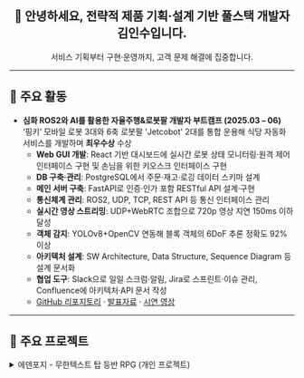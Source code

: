 <h2 align="center">👋 안녕하세요, 전략적 제품 기획·설계 기반 풀스택 개발자 김인수입니다.</h2>
<p align="center">서비스 기획부터 구현·운영까지, 고객 문제 해결에 집중합니다.</p>

---

## 🚀 주요 활동
- **심화 ROS2와 AI를 활용한 자율주행&로봇팔 개발자 부트캠프 (2025.03 – 06)**  
  ‘핑키’ 모바일 로봇 3대와 6축 로봇팔 'Jetcobot' 2대를 통합 운용해 식당 자동화 서비스를 개발하며 **최우수상** 수상  
  - **Web GUI 개발**: React 기반 대시보드에 실시간 로봇 상태 모니터링·원격 제어 인터페이스 구현 및 손님을 위한 키오스크 인터페이스 구현  
  - **DB 구축·관리**: PostgreSQL에서 주문·재고·로깅 데이터 스키마 설계  
  - **메인 서버 구축**: FastAPI로 인증·인가 포함 RESTful API 설계·구현  
  - **통신체계 관리**: ROS2, UDP, TCP, REST API 등 통신 인터페이스 관리  
  - **실시간 영상 스트리밍**: UDP+WebRTC 조합으로 720p 영상 지연 150ms 이하 달성  
  - **객체 감지**: YOLOv8+OpenCV 연동해 블록 객체의 6DoF 추론 정확도 92% 이상  
  - **아키텍처 설계**: SW Architecture, Data Structure, Sequence Diagram 등 설계 문서화  
  - **협업 도구**: Slack으로 일일 스크럼·알림, Jira로 스프린트·이슈 관리, Confluence에 아키텍처·API 문서 작성  
  - <a href="https://github.com/addinedu-roscamp-4th/roscamp-repo-2" target="_blank">GitHub 리포지토리</a> · <a href="https://drive.google.com/drive/folders/1NJt7mWoMAfzyQoPRiEO4BvGzIQ_Fv9lZ?usp=sharing" target="_blank">발표자료</a> · <a href="https://drive.google.com/file/d/1iCLAiBXBZht4rgVXUg4SX2QK6Bx14ux3/view?usp=sharing" target="_blank">시연 영상</a>

---

## 🧩 주요 프로젝트

<details>
<summary>에덴포지 - 무한텍스트 탑 등반 RPG (개인 프로젝트)</summary>

- **텍스트 기반 RPG 게임**: 간단한 텍스트 기반 RPG 게임으로 진입장벽 및 리소스 최소화  
- **끝없는 탑 등반 시스템**: 제한 없는 레벨링으로 끝없는 컨텐츠 설계  
- **현재 층과 몬스터 레벨에 따른 아이템 드랍**: 게임의 컨셉에 맞는 드랍 시스템 구축
- **아이템 레벨에 따른 제작 아이템 레벨 변동**: 게임의 컨셉에 맞게 재료 아이템 레벨에 의한 장비 레벨 변동
- **재료를 얻기 위해 끊임없이 어려워지는 미니게임**: 지뢰찾기, 같은 그림 맞추기, 리듬게임 등의 미니게임 구현 및 스킬 레벨에 따른 높은 아이템 레벨 설계  
- <a href="https://github.com/szara7678/edenforge" target="_blank">게임 플레이 (깃허브 페이지)</a>

<details>
<summary>이치모찌 학습 앱 (개인 프로젝트)</summary>

- **문제 자동 생성**: Gemini API 활용, 유형별 템플릿 설계 및 생성 로직 구현  
- **오답노트·학습 통계**: PostgreSQL에 사용자별 데이터 저장, Chart.js 대시보드로 사용자 정보 시각화  
- **맞춤형 학습 경로**: 난이도 적응형 알고리즘 설계·구현  
- **인프라 설계·운영**:  
  - EC2(t3.medium) 애플리케이션 호스팅  
  - S3에 문제 데이터·로그 보관  
- **CI/CD**: GitHub Actions로 푸시 시 자동 빌드·테스트·배포 파이프라인 구성  
- <a href="https://play.google.com/store/apps/details?id=com.szara7678.ichimozzi" target="_blank">구글 플레이에서 다운로드</a>

</details>

<details>
<summary>시니어마을 플랫폼 (개인 프로젝트, 서비스 기획·자동화 개발)</summary>

- **서비스 기획**: 사용자 플로우·와이어프레임 작성  
- **자동화 워크플로우**: Python+Selenium+Gemini 기반 반복 업무 스크립트 개발  
- <a href="https://www.seniorvillage.co.kr" target="_blank">웹사이트 방문</a>

</details>

<details>
<summary>RODI 주문관리 시스템 (팀 프로젝트, 백엔드 개발)</summary>

- **데이터 ETL 파이프라인**: 해외 쇼핑몰 크롤링(JSON) → Python ETL 모듈로 가공  
- **API 자동 업로드**: Coupang·Gmarket·11st REST API 연동, 각 스토어에 자동 업로드  
- <a href="https://drive.google.com/file/d/14ClwDBwc5qhItAi6JC9amdoCuxbUaJP2/view?usp=sharing" target="_blank">소개 자료 보기</a>

</details>

<details>
<summary>타로 카드 게임 (개인 프로젝트)</summary>

- **덱 셔플 알고리즘**: Fisher–Yates 방식으로 완전 무작위 카드 셔플 구현  
- **CSS 애니메이션**: keyframe(슬라이드인, 페이드아웃)으로 카드 전개 연출  
- **DOM 동적 업데이트**: 카드 클릭 시 순수 JS로 상태·UI 동기화  
- **반응형 디자인**: 뷰포트 단위(vw/vh) 활용해 모바일·데스크톱 모두 최적화  
- <a href="https://szara7678.github.io/TarotGame/" target="_blank">데모 & 코드 보기</a>

</details>

<details>
<summary>스도쿠 게임 (개인 프로젝트)</summary>

- **백트래킹 솔버 최적화**: ES5로 작성된 고성능 재귀 알고리즘  
- **퍼즐 검증**: 백트래킹+Elimination 혼합 방식으로 입력값 실시간 검증  
- **모드 지원**: 수동 입력 및 자동 풀이 모드 전환 기능  
- **힌트 기능**: 현재 보드 상태 기반 추천 숫자 제공  
- <a href="https://szara7678.github.io/Sudoku-master/" target="_blank">데모 & 코드 보기</a>

</details>

<details>
<summary>덧셈 카드 게임 (개인 프로젝트)</summary>

- **카드 생성·점수 집계**: 무작위 숫자 카드 생성 함수, 레벨별 점수 계산 로직  
- **난이도 조절**: 레벨별 시간 제한·문제 난이도 알고리즘 설계  
- **실시간 점수판**: DOM 업데이트로 즉각적인 점수·타임어택 피드백 제공  
- <a href="https://szara7678.github.io/PlusCardGame/" target="_blank">데모 & 코드 보기</a>

</details>

---

## 💼 경력
- **RODI 백엔드 엔지니어 (2023.07 – 2024.04)**  
  - 크롤링된 JSON 데이터 ETL 파이프라인 설계·구현 (Python, Selenium)  
  - 국내 주요 마켓 API 연동 모듈 개발 및 자동 업로드 스케줄러 구축  
  - Notion으로 진행 작업 공유, Figma로 프론트엔드 기획 공유

- **(주)GCI 시니어마을 플랫폼 기획·자동화 스크립트 개발 (2023.03 – 운영중)**  
  - 플랫폼 서비스 흐름 설계, 와이어프레임 제작  
  - Python+Selenium+Gemini 기반 반복 업무 자동화 스크립트 개발  
  - 플랫폼 유지 및 게시글 수정

---

## 🔧 기술 스택

| 구분                   | 사용 기술                                                          |
| ---------------------- | ------------------------------------------------------------------ |
| **언어**               | Python ★★★★★, JavaScript (ES6+) ★★★★☆, C# ★★★☆☆, C++ ★★★☆☆        |
| **프레임워크/라이브러리** | ROS2, OpenCV, React, FastAPI, Flask                                |
| **DevOps / Infra**     | AWS (EC2, S3, RDS), Docker, GitHub Actions                         |
| **협업 도구**          | Slack, Jira, Confluence                                            |

---

## 📚 학력
- **한국외국어대학교 (2016.03 – 2025.09)**  
  일본언어문화 & 세계문화예술경영

---

## 🌍 언어 능력
- 한국어 (Native) • 일본어 (Intermediate) • 영어 (Advanced)

---

## 📬 연락처
- ✉️ gci.insu@gmail.com  
- 🐙 <a href="https://github.com/szara7678" target="_blank">GitHub: szara7678</a>

---

## 🌐 프로필 페이지
👉 <a href="https://szara7678.github.io/portfolio_page/" target="_blank">Portfolio</a>

---

## 💻 GitHub 활동
![GitHub stats](https://github-readme-stats.vercel.app/api?username=szara7678&show_icons=true&theme=tokyonight)  
![Top Langs](https://github-readme-stats.vercel.app/api/top-langs/?username=szara7678&layout=compact&theme=tokyonight)  

![GitHub followers](https://img.shields.io/github/followers/szara7678?style=social)  
![Profile views](https://komarev.com/ghpvc/?username=szara7678)  
